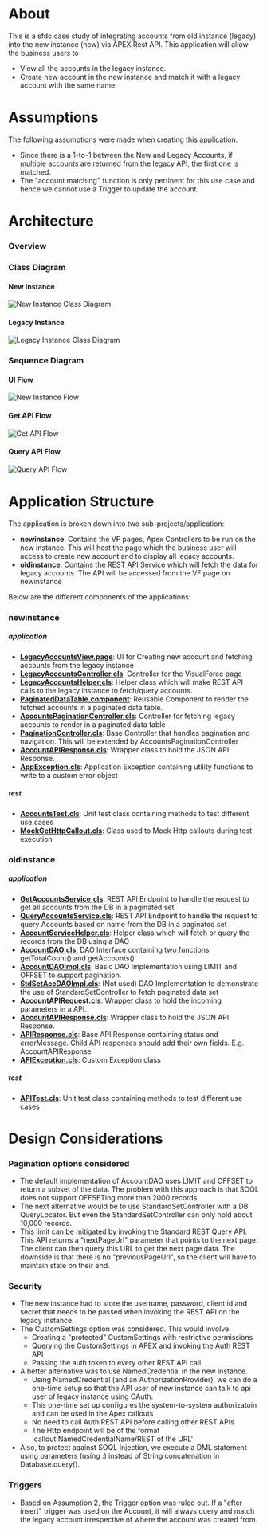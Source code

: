 # About
This is a sfdc case study of integrating accounts from old instance (legacy) into the new instance (new) via APEX Rest API. This application will allow the business users to 
- View all the accounts in the legacy instance.
- Create new account in the new instance and match it with a legacy account with the same name.

# Assumptions
The following assumptions were made when creating this application.
- Since there is a 1-to-1 between the New and Legacy Accounts, if multiple accounts are returned from the legacy API, the first one is matched.
- The "account matching" function is only pertinent for this use case and hence we cannot use a Trigger to update the account.


# Architecture
### Overview

### Class Diagram

#### New Instance
![New Instance Class Diagram](artifacts/NewInstance-ClassDiagram.png)

#### Legacy Instance
![Legacy Instance Class Diagram](artifacts/OldInstance-ClassDiagram.png)

### Sequence Diagram

#### UI Flow
![New Instance Flow](artifacts/NewInstaceFlow.png)
#### Get API Flow
![Get API Flow](artifacts/GetAccountsFlow.png)
#### Query API Flow
![Query API Flow](artifacts/QueryAccountsFlow.png)


# Application Structure
The application is broken down into two sub-projects/application:
  - **newinstance**: Contains the VF pages, Apex Controllers to be run on the new instance. This will host the page which the business user will access to create new account and to display all legacy accounts.
  - **oldinstance**: Contains the REST API Service which will fetch the data for legacy accounts. The API will be accessed from the VF page on newinstance

Below are the different components of the applications:
### newinstance
##### application
  - **[LegacyAccountsView.page]**: UI for Creating new account and fetching accounts from the legacy instance
  - **[LegacyAccountsController.cls]**: Controller for the VisualForce page
  - **[LegacyAccountsHelper.cls]**: Helper class which will make REST API calls to the legacy instance to fetch/query accounts.
  - **[PaginatedDataTable.component]**: Reusable Component to render the fetched accounts in a paginated data table.
  - **[AccountsPaginationController.cls]**: Controller for fetching legacy accounts to render in a paginated data table
  - **[PaginationController.cls]**: Base Controller that handles pagination and navigation. This will be extended by AccountsPaginationController
  - **[AccountAPIResponse.cls]**: Wrapper class to hold the JSON API Response.
  - **[AppException.cls]**: Application Exception containing utility functions to write to a custom error object
  
##### test
  - **[AccountsTest.cls]**: Unit test class containing methods to test different use cases
  - **[MockGetHttpCallout.cls]**: Class used to Mock Http callouts during test execution
 
### oldinstance
##### application
  - **[GetAccountsService.cls]**: REST API Endpoint to handle the request to get all accounts from the DB in a paginated set
  - **[QueryAccountsService.cls]**: REST API Endpoint to handle the request to query Accounts based on name from the DB in a paginated set
  - **[AccountServiceHelper.cls]**: Helper class which will fetch or query the records from the DB using a DAO
  - **[AccountDAO.cls]**: DAO Interface containing two functions getTotalCount() and getAccounts()
  - **[AccountDAOImpl.cls]**: Basic DAO Implementation using LIMIT and OFFSET to support pagination.
  - **[StdSetAccDAOImpl.cls]**: (Not used) DAO Implementation to demonstrate the use of StandardSetController to fetch paginated data set
  - **[AccountAPIRequest.cls]**: Wrapper class to hold the incoming parameters in a API.
  - **[AccountAPIResponse.cls]**: Wrapper class to hold the JSON API Response.
  - **[APIResponse.cls]**: Base API Response containing status and errorMessage. Child API responses should add their own fields. E.g. AccountAPIResponse
  - **[APIException.cls]**: Custom Exception class
  
##### test
  - **[APITest.cls]**: Unit test class containing methods to test different use cases

# Design Considerations
### Pagination options considered
- The default implementation of AccountDAO uses LIMIT and OFFSET to return a subset of the data. The problem with this approach is that SOQL does not support OFFSETing more than 2000 records.
- The next alternative would be to use StandardSetController with a DB QueryLocator. But even the StandardSetController can only hold about 10,000 records.
- This limit can be mitigated by invoking the Standard REST Query API. This API returns a "nextPageUrl" parameter that points to the next page. The client can then query this URL to get the next page data. The downside is that there is no "previousPageUrl", so the client will have to maintain state on their end.

### Security
- The new instance had to store the username, password, client id and secret that needs to be passed when invoking the REST API on the legacy instance. 
- The CustomSettings option was considered. This would involve:
    * Creating a "protected" CustomSettings with restrictive permissions
    * Querying the CustomSettings in APEX and invoking the Auth REST API
    * Passing the auth token to every other REST API call.
- A better alternative was to use NamedCredential in the new instance. 
    -  Using NamedCredential (and an AuthorizationProvider), we can do a one-time setup so that the API user of new instance can talk to api user of legacy instance using OAuth. 
    -  This one-time set up configures the system-to-system authorizatoin and can be used in the Apex callouts
    -  No need to call Auth REST API before calling other REST APIs
    -  The Http endpoint will be of the format 'callout:NamedCredentialName/REST of the URL'
- Also, to protect against SOQL Injection, we execute a DML statement using parameters (using :) instead of String concatenation in Database.query().

### Triggers
- Based on Assumption 2, the Trigger option was ruled out. If a "after insert" trigger was used on the Account, it will always query and match the legacy account irrespective of where the account was created from.



[LegacyAccountsView.page]: <newInstance/src/pages/LegacyAccountsView.page>
[LegacyAccountsController.cls]: <newInstance/src/classes/LegacyAccountsController.cls>
[LegacyAccountsHelper.cls]: <newInstance/src/classes/LegacyAccountsHelper.cls>
[PaginatedDataTable.component]: <newInstance/src/components/PaginatedDataTable.component>
[AccountsPaginationController.cls]: <newInstance/src/classes/AccountsPaginationController.cls>
[PaginationController.cls]: <newInstance/src/classes/PaginationController.cls>
[AccountAPIResponse.cls]: <newInstance/src/classes/AccountAPIResponse.cls>
[AppException.cls]: <newInstance/src/classes/AppException.cls>
[AccountsTest.cls]: <newInstance/src/classes/AccountsTest.cls>
[MockGetHttpCallout.cls]: <newInstance/src/classes/MockGetHttpCallout.cls>
[GetAccountsService.cls]: <oldInstance/src/classes/GetAccountsService.cls>
[QueryAccountsService.cls]: <oldInstance/src/classes/QueryAccountsService.cls>
[AccountServiceHelper.cls]: <oldInstance/src/classes/AccountServiceHelper.cls>
[AccountDAO.cls]: <oldInstance/src/classes/AccountDAO.cls>
[AccountDAOImpl.cls]: <oldInstance/src/classes/AccountDAOImpl.cls>
[StdSetAccDAOImpl.cls]: <oldInstance/src/classes/StdSetAccDAOImpl.cls>
[AccountAPIRequest.cls]: <oldInstance/src/classes/AccountAPIRequest.cls>
[AccountAPIResponse2.cls]: <oldInstance/src/classes/AccountAPIResponse.cls>
[APIResponse.cls]: <oldInstance/src/classes/APIResponse.cls>
[APIException.cls]: <oldInstance/src/classes/APIException.cls>
[APITest.cls]: <oldInstance/src/classes/APITest.cls>